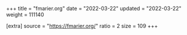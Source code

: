 +++
title = "fmarier.org"
date = "2022-03-22"
updated = "2022-03-22"
weight = 111140

[extra]
source = "https://fmarier.org/"
ratio = 2
size = 109
+++
